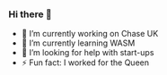 ### Hi there 👋

- 🔭 I’m currently working on Chase UK
- 🌱 I’m currently learning WASM
- 🤔 I’m looking for help with start-ups
- ⚡ Fun fact: I worked for the Queen
